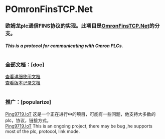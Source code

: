 # POmronFinsTCP.Net

### 欧姆龙plc通信FINS协议的实现。此项目是[OmronFinsTCP.Net](https://github.com/iHomeSoft/OmronFinsTCP.Net)的分支。
##### This is a protocol for communicating with Omron PLCs. 
#

### 全部文档：[doc]
[查看详细使用文档](POmronFinsTCP.Net/docs/README.md)   
[查看版本记录文档](POmronFinsTCP.Net/docs/VERSION.md)  

#
### 推广：[popularize]
[Ping9719.IoT](https://github.com/ping9719/IoT) 这是一个正在进行中的项目，可能有一些问题，他支持大多数的plc，协议，链接方式。   
[Ping9719.IoT](https://github.com/ping9719/IoT) This is an ongoing project, there may be bug ,he supports most of the plc, protocol, link mode.
